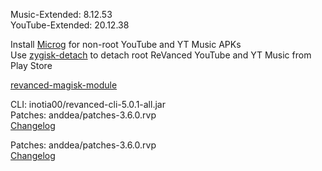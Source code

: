 Music-Extended: 8.12.53  
YouTube-Extended: 20.12.38  

Install [Microg](https://github.com/ReVanced/GmsCore/releases) for non-root YouTube and YT Music APKs  
Use [zygisk-detach](https://github.com/j-hc/zygisk-detach) to detach root ReVanced YouTube and YT Music from Play Store  

[revanced-magisk-module](https://github.com/j-hc/revanced-magisk-module)
  
CLI: inotia00/revanced-cli-5.0.1-all.jar  
Patches: anddea/patches-3.6.0.rvp  
[Changelog](https://github.com/anddea/revanced-patches/releases/tag/v3.6.0)

Patches: anddea/patches-3.6.0.rvp  
[Changelog](https://github.com/anddea/revanced-patches/releases/tag/v3.6.0)  
